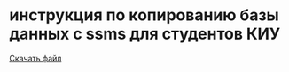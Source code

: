 # инструкция по копированию базы данных с ssms для студентов КИУ
<a href="https://github.com/MaksimFomin06/instructions-for-copying-a-database-from-SSMS/blob/main/ssms/SSMS-Setup-RUS.exe" download>Скачать файл</a>